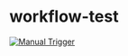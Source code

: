 # workflow-test

[![Manual Trigger](https://github.com/YC-SRE/workflow-test/actions/workflows/parameters.yml/badge.svg)](https://github.com/YC-SRE/workflow-test/actions/workflows/parameters.yml)
